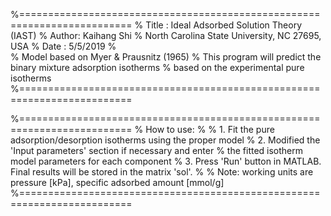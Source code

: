 %=========================================================================
%  Title : Ideal Adsorbed Solution Theory (IAST)
%  Author: Kaihang Shi
%          North Carolina State University, NC 27695, USA
%  Date  : 5/5/2019
%  
%  Model based on Myer & Prausnitz (1965)
%  This program will predict the binary mixture adsorption isotherms 
%  based on the experimental pure isotherms
%=========================================================================

%=========================================================================
%  How to use:
%
%  1. Fit the pure adsorption/desorption isotherms using the proper model 
%  2. Modified the 'Input parameters' section if necessary and enter
%     the fitted isotherm model parameters for each component
%  3. Press 'Run' button in MATLAB. Final results will be stored in the matrix 'sol'.
%
%  Note: working units are pressure [kPa], specific adsorbed amount [mmol/g]
%=========================================================================
